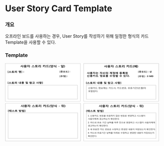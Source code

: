 # User Story Card Template

### 개요

오프라인 보드를 사용하는 경우, User Story를 작성하기 위해 일정한 형식의 카드 Template을 사용할 수 있다.



### Template

![story-card-20200714](../img/story-card-20200714.png)

